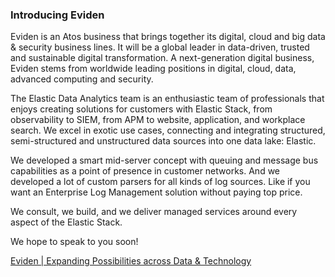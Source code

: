 ### Introducing Eviden

Eviden is an Atos business that brings together its digital, cloud and big data & security business lines. It will be a global leader in data-driven, trusted and sustainable digital transformation. A next-generation digital business, Eviden stems from worldwide leading positions in digital, cloud, data, advanced computing and security.

The Elastic Data Analytics team is an enthusiastic team of professionals that enjoys creating solutions for customers with Elastic Stack, from observability to SIEM, from APM to website, application, and workplace search. We excel in exotic use cases, connecting and integrating structured, semi-structured and unstructured data sources into one data lake: Elastic. 

We developed a smart mid-server concept with queuing and message bus capabilities as a point of presence in customer networks. And we developed a lot of custom parsers for all kinds of log sources. Like if you want an Enterprise Log Management solution without paying top price.

We consult, we build, and we deliver managed services around every aspect of the Elastic Stack.

We hope to speak to you soon!

[Eviden | Expanding Possibilities across Data & Technology](https://eviden.com/)
